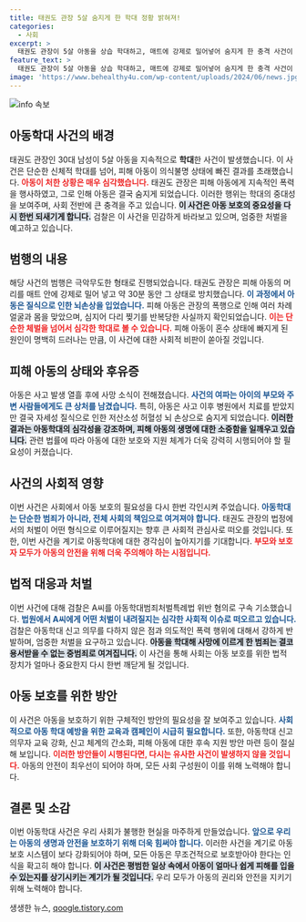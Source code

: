 ```yaml
---
title: 태권도 관장 5살 숨지게 한 학대 정황 밝혀져!
categories:
  - 사회
excerpt: >
  태권도 관장이 5살 아동을 상습 학대하고, 매트에 강제로 밀어넣어 숨지게 한 충격 사건이 발생했습니다. 검찰은 A씨를 아동학대살해 혐의로 구속 기소하며 강력한 처벌을 예고했습니다.
feature_text: >
  태권도 관장이 5살 아동을 상습 학대하고, 매트에 강제로 밀어넣어 숨지게 한 충격 사건이 발생했습니다. 검찰은 A씨를 아동학대살해 혐의로 구속 기소하며 강력한 처벌을 예고했습니다.
image: 'https://www.behealthy4u.com/wp-content/uploads/2024/06/news.jpg'
---
```


<p><img src="https://www.behealthy4u.com/wp-content/uploads/2024/06/news.jpg" alt="info 속보" /></p>

<h2 data-ke-size="size26">아동학대 사건의 배경</h2>

<p data-ke-size="size16"></p>

<p>태권도 관장인 30대 남성이 5살 아동을 지속적으로 <b>학대</b>한 사건이 발생했습니다. 이 사건은 단순한 신체적 학대를 넘어, 피해 아동이 의식불명 상태에 빠진 결과를 초래했습니다. <b><span style="color: #ee2323;">아동이 처한 상황은 매우 심각했습니다.</span></b> 태권도 관장은 피해 아동에게 지속적인 폭력을 행사하였고, 그로 인해 아동은 결국 숨지게 되었습니다. 이러한 행위는 학대의 중대성을 보여주며, 사회 전반에 큰 충격을 주고 있습니다. <b><span style="background-color: #21538527;">이 사건은 아동 보호의 중요성을 다시 한번 되새기게 합니다.</span></b> 검찰은 이 사건을 민감하게 바라보고 있으며, 엄중한 처벌을 예고하고 있습니다.</p>

<p data-ke-size="size16"></p>

<h2 data-ke-size="size26">범행의 내용</h2>

<p data-ke-size="size16"></p>

<p>해당 사건의 범행은 극악무도한 형태로 진행되었습니다. 태권도 관장은 피해 아동의 머리를 매트 안에 강제로 밀어 넣고 약 30분 동안 그 상태로 방치했습니다. <b><span style="color: #1a5490;">이 과정에서 아동은 질식으로 인한 뇌손상을 입었습니다.</span></b> 피해 아동은 관장의 폭행으로 인해 여러 차례 얼굴과 몸을 맞았으며, 심지어 다리 찢기를 반복당한 사실까지 확인되었습니다. <b><span style="color: #ee2323;">이는 단순한 체벌을 넘어서 심각한 학대로 볼 수 있습니다.</span></b> 피해 아동이 혼수 상태에 빠지게 된 원인이 명백히 드러나는 만큼, 이 사건에 대한 사회적 비판이 쏟아질 것입니다.</p>

<p data-ke-size="size16"></p>

<h2 data-ke-size="size26">피해 아동의 상태와 후유증</h2>

<p data-ke-size="size16"></p>

<p>아동은 사고 발생 열흘 후에 사망 소식이 전해졌습니다. <b><span style="color: #1a5490;">사건의 여파는 아이의 부모와 주변 사람들에게도 큰 상처를 남겼습니다.</span></b> 특히, 아동은 사고 이후 병원에서 치료를 받았지만 결국 자세성 질식으로 인한 저산소성 허혈성 뇌 손상으로 숨지게 되었습니다. <b><span style="background-color: #21538527;">이러한 결과는 아동학대의 심각성을 강조하며, 피해 아동의 생명에 대한 소중함을 일깨우고 있습니다.</span></b> 관련 법률에 따라 아동에 대한 보호와 지원 체계가 더욱 강력히 시행되어야 할 필요성이 커졌습니다.</p>

<p data-ke-size="size16"></p>

<h2 data-ke-size="size26">사건의 사회적 영향</h2>

<p data-ke-size="size16"></p>

<p>이번 사건은 사회에서 아동 보호의 필요성을 다시 한번 각인시켜 주었습니다. <b><span style="color: #1a5490;">아동학대는 단순한 범죄가 아니라, 전체 사회의 책임으로 여겨져야 합니다.</span></b> 태권도 관장의 법정에서의 처벌이 어떤 형식으로 이루어질지는 향후 큰 사회적 관심사로 떠오를 것입니다. 또한, 이번 사건을 계기로 아동학대에 대한 경각심이 높아지기를 기대합니다. <b><span style="color: #ee2323;">부모와 보호자 모두가 아동의 안전을 위해 더욱 주의해야 하는 시점입니다.</span></b></p>

<p data-ke-size="size16"></p>

<h2 data-ke-size="size26">법적 대응과 처벌</h2>

<p data-ke-size="size16"></p>

<p>이번 사건에 대해 검찰은 A씨를 아동학대범죄처벌특례법 위반 혐의로 구속 기소했습니다. <b><span style="color: #1a5490;">법원에서 A씨에게 어떤 처벌이 내려질지는 심각한 사회적 이슈로 떠오르고 있습니다.</span></b> 검찰은 아동학대 신고 의무를 다하지 않은 점과 의도적인 폭력 행위에 대해서 강하게 반발하며, 엄중한 처벌을 요구하고 있습니다. <b><span style="background-color: #21538527;">아동을 학대해 사망에 이르게 한 범죄는 결코 용서받을 수 없는 중범죄로 여겨집니다.</span></b> 이 사건을 통해 사회는 아동 보호를 위한 법적 장치가 얼마나 중요한지 다시 한번 깨닫게 될 것입니다.</p>

<p data-ke-size="size16"></p>

<h2 data-ke-size="size26">아동 보호를 위한 방안</h2>

<p data-ke-size="size16"></p>

<p>이 사건은 아동을 보호하기 위한 구체적인 방안의 필요성을 잘 보여주고 있습니다. <b><span style="color: #1a5490;">사회적으로 아동 학대 예방을 위한 교육과 캠페인이 시급히 필요합니다.</span></b> 또한, 아동학대 신고 의무자 교육 강화, 신고 체계의 간소화, 피해 아동에 대한 후속 지원 방안 마련 등이 절실해 보입니다. <b><span style="color: #ee2323;">이러한 방안들이 시행된다면, 다시는 유사한 사건이 발생하지 않을 것입니다.</span></b> 아동의 안전이 최우선이 되어야 하며, 모든 사회 구성원이 이를 위해 노력해야 합니다.</p>

<p data-ke-size="size16"></p>

<h2 data-ke-size="size26">결론 및 소감</h2>

<p data-ke-size="size16"></p>

<p>이번 아동학대 사건은 우리 사회가 불행한 현실을 마주하게 만들었습니다. <b><span style="color: #1a5490;">앞으로 우리는 아동의 생명과 안전을 보호하기 위해 더욱 힘써야 합니다.</span></b> 이러한 사건을 계기로 아동 보호 시스템이 보다 강화되어야 하며, 모든 아동은 무조건적으로 보호받아야 한다는 인식을 확고히 해야 합니다. <b><span style="background-color: #21538527;">이 사건은 평범한 일상 속에서 아동이 얼마나 쉽게 피해를 입을 수 있는지를 상기시키는 계기가 될 것입니다.</span></b> 우리 모두가 아동의 권리와 안전을 지키기 위해 노력해야 합니다. </p>

<p data-ke-size="size16"></p>
생생한 뉴스, <a href="https://qoogle.tistory.com" rel="dofollow">qoogle.tistory.com</a>


